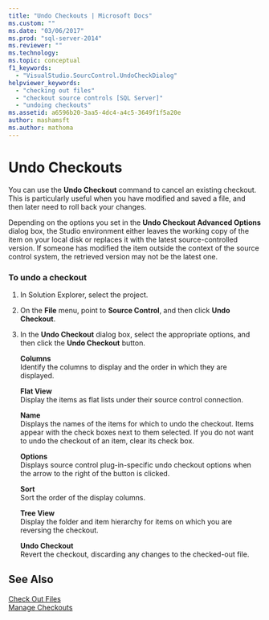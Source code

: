 ```yaml
---
title: "Undo Checkouts | Microsoft Docs"
ms.custom: ""
ms.date: "03/06/2017"
ms.prod: "sql-server-2014"
ms.reviewer: ""
ms.technology:
ms.topic: conceptual
f1_keywords: 
  - "VisualStudio.SourcControl.UndoCheckDialog"
helpviewer_keywords: 
  - "checking out files"
  - "checkout source controls [SQL Server]"
  - "undoing checkouts"
ms.assetid: a6596b20-3aa5-4dc4-a4c5-3649f1f5a20e
author: mashamsft
ms.author: mathoma
---
```

# Undo Checkouts
  You can use the **Undo Checkout** command to cancel an existing checkout. This is particularly useful when you have modified and saved a file, and then later need to roll back your changes.  
  
 Depending on the options you set in the **Undo Checkout Advanced Options** dialog box, the Studio environment either leaves the working copy of the item on your local disk or replaces it with the latest source-controlled version. If someone has modified the item outside the context of the source control system, the retrieved version may not be the latest one.  
  
### To undo a checkout  
  
1.  In Solution Explorer, select the project.  
  
2.  On the **File** menu, point to **Source Control**, and then click **Undo Checkout**.  
  
3.  In the **Undo Checkout** dialog box, select the appropriate options, and then click the **Undo Checkout** button.  
  
     **Columns**  
     Identify the columns to display and the order in which they are displayed.  
  
     **Flat View**  
     Display the items as flat lists under their source control connection.  
  
     **Name**  
     Displays the names of the items for which to undo the checkout. Items appear with the check boxes next to them selected. If you do not want to undo the checkout of an item, clear its check box.  
  
     **Options**  
     Displays source control plug-in-specific undo checkout options when the arrow to the right of the button is clicked.  
  
     **Sort**  
     Sort the order of the display columns.  
  
     **Tree View**  
     Display the folder and item hierarchy for items on which you are reversing the checkout.  
  
     **Undo Checkout**  
     Revert the checkout, discarding any changes to the checked-out file.  
  
## See Also  
 [Check Out Files](../../2014/database-engine/check-out-files.md)   
 [Manage Checkouts](../../2014/database-engine/manage-checkouts.md)  
  
  
